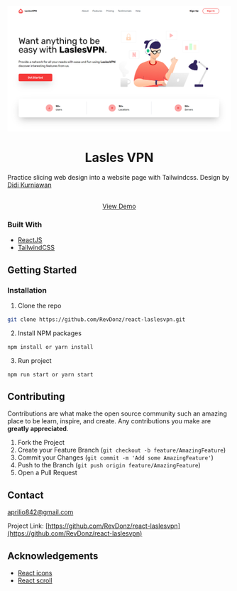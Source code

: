 <p align="center">
  <a href="https://github.com/RevDonz/react-laslesvpn/">
    <img src="src/assets/images/Lasles VPN.png" alt="screenshot">
  </a>

  <h1 align="center">Lasles VPN</h3>
Practice slicing web design into a website page with Tailwindcss. Design by <a href="https://dribbble.com/didikurniawan">Didi Kurniawan</a>
<br/ >
  <p align="center">
    <br />
    <a href="https://revdonz.github.io/react-laslesvpn/">View Demo</a>
  </p>
</p>

### Built With

* [ReactJS](https://reactjs.org)
* [TailwindCSS](https://tailwindcss.com)



<!-- GETTING STARTED -->
## Getting Started

### Installation

1. Clone the repo
```sh
git clone https://github.com/RevDonz/react-laslesvpn.git
```
2. Install NPM packages
```sh
npm install or yarn install
```
3. Run project
```sh
npm run start or yarn start
```

<!-- CONTRIBUTING -->
## Contributing

Contributions are what make the open source community such an amazing place to be learn, inspire, and create. Any contributions you make are **greatly appreciated**.

1. Fork the Project
2. Create your Feature Branch (`git checkout -b feature/AmazingFeature`)
3. Commit your Changes (`git commit -m 'Add some AmazingFeature'`)
4. Push to the Branch (`git push origin feature/AmazingFeature`)
5. Open a Pull Request


<!-- CONTACT -->
## Contact

aprilio842@gmail.com

Project Link: [https://github.com/RevDonz/react-laslesvpn](https://github.com/RevDonz/react-laslesvpn)



<!-- ACKNOWLEDGEMENTS -->
## Acknowledgements
* [React icons](https://react-icons.github.io/react-icons)
* [React scroll](https://www.npmjs.com/package/react-scroll)
